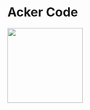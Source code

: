 # Acker Code

<a href="https://www.instagram.com/ackercode"><img width="170px" src="https://user-images.githubusercontent.com/48387196/132961438-3b45862d-6d6a-48ef-8ff2-c4b130e16b15.png"/></a>

